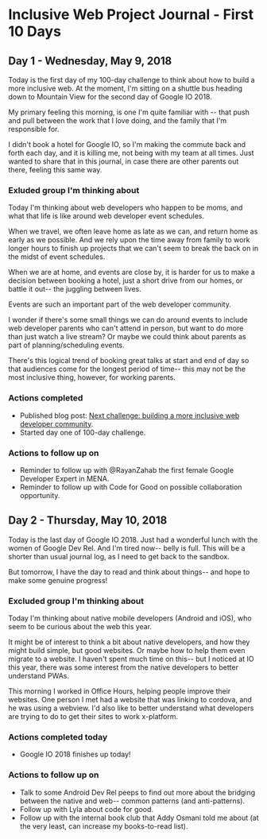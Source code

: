 # Inclusive Web Project Journal - First 10 Days

## Day 1 - Wednesday, May 9, 2018

Today is the first day of my 100-day challenge to think about how to build a more inclusive web. At the moment, I'm sitting on a shuttle bus heading down to Mountain View for the second day of Google IO 2018.

My primary feeling this morning, is one I'm quite familiar with -- that push and pull between the work that I love doing, and the family that I'm responsible for.

I didn't book a hotel for Google IO, so I'm making the commute back and forth each day, and it is killing me, not being with my team at all times. Just wanted to share that in this journal, in case there are other parents out there, feeling this same way.

### Exluded group I'm thinking about

Today I'm thinking about web developers who happen to be moms, and what that life is like around web developer event schedules.

When we travel, we often leave home as late as we can, and return home as early as we possible. And we rely upon the time away from family to work longer hours to finish up projects that we can't seem to break the back on in the midst of event schedules.

When we are at home, and events are close by, it is harder for us to make a decision between booking a hotel, just a short drive from our homes, or battle it out-- the juggling between lives.

Events are such an important part of the web developer community.

I wonder if there's some small things we can do around events to include web developer parents who can't attend in person, but want to do more than just watch a live stream? Or maybe we could think about parents as part of planning/scheduling events.

There's this logical trend of booking great talks at start and end of day so that audiences come for the longest period of time-- this may not be the most inclusive thing, however, for working parents.

### Actions completed

* Published blog post: [Next challenge: building a more inclusive web developer community](https://medium.com/@mkearney/next-challenge-building-a-more-inclusive-web-developer-community-d1eb39868dcf).
* Started day one of 100-day challenge.

### Actions to follow up on

* Reminder to follow up with @RayanZahab the first female Google Developer Expert in MENA.
* Reminder to follow up with Code for Good on possible collaboration opportunity.

## Day 2 - Thursday, May 10, 2018

Today is the last day of Google IO 2018. Just had a wonderful lunch with the women of Google Dev Rel. And I'm tired now-- belly is full. This will be a shorter than usual journal log, as I need to get back to the sandbox. 

But tomorrow, I have the day to read and think about things-- and hope to make some genuine progress!

### Excluded group I'm thinking about

Today I'm thinking about native mobile developers (Android and iOS), who seem to be curious about the web this year. 

It might be of interest to think a bit about native developers, and how they might build simple, but good websites. Or maybe how to help them even migrate to a website. I haven't spent much time on this-- but I noticed at IO this year, there was some interest from the native developers to better understand PWAs.

This morning I worked in Office Hours, helping people improve their websites. One person I met had a website that was linking to cordova, and he was using a webview. I'd also like to better understand what developers are trying to do to get their sites to work x-platform.

### Actions completed today

* Google IO 2018 finishes up today!

### Actions to follow up on

* Talk to some Android Dev Rel peeps to find out more about the bridging between the native and web-- common patterns (and anti-patterns).
* Follow up with Lyla about code for good.
* Follow up with the internal book club that Addy Osmani told me about (at the very least, can increase my books-to-read list).
